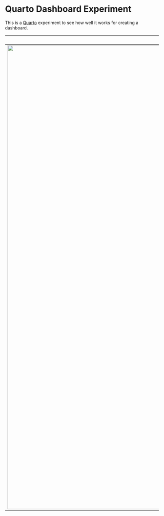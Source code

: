 # Quarto Dashboard Experiment

This is a [Quarto](https://quarto.org) experiment to see how well it works for creating a dashboard.

| Page 1 | Page 2 |
|:------:|:------:|
| <img width="1512" alt="image" src="https://github.com/mcanouil/quarto-dashboard/assets/8896044/b2c52c79-a0d0-4f62-83e0-e9b644d23407"> | <img width="1512" alt="image" src="https://github.com/mcanouil/quarto-dashboard/assets/8896044/83d83eee-5a5e-401c-a2ff-8885857ad244"> |

